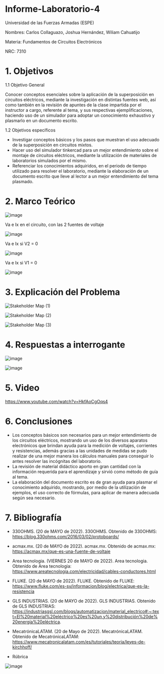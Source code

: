 # Informe-Laboratorio-4

Universidad de las Fuerzas Armadas (ESPE)

Nombres: Carlos Collaguazo, Joshua Hernández, Wiliam Cahuatijo

Materia: Fundamentos de Circuitos Electrónicos

NRC: 7310

# 1. Objetivos

1.1 Objetivo General

Conocer conceptos esenciales sobre la aplicación de la superposición en circuitos eléctricos, mediante la investigación en distintas fuentes web, así como también en la revisión de apuntes de la clase impartida por el instructor a cargo, referente al tema, y sus respectivas ejemplificaciones, haciendo uso de un simulador para adoptar un conocimiento exhaustivo y plasmarlo en un documento escrito.

1.2 Objetivos específicos

* Investigar conceptos básicos y los pasos que muestran el uso adecuado de la superposición en circuitos mixtos.
* Hacer uso del simulador tinkercad para un mejor entendimiento sobre el montaje de circuitos eléctricos, mediante la utilización de materiales de laboratorios simulados por el mismo.
* Referenciar los conocimientos adquiridos, en el periodo de tiempo utilizado para resolver el laboratorio, mediante la elaboración de un documento escrito que lleve al lector a un mejor entendimiento del tema plasmado.

# 2. Marco Teórico

![image](https://user-images.githubusercontent.com/105675868/176931707-6a23ee31-05ab-4f86-8291-928e5091ec0c.png)

Va e Ix en el circuito, con las 2 fuentes de voltaje

![image](https://user-images.githubusercontent.com/105715717/176938145-b61072f7-495f-4938-b543-6d2ebd3bf222.png)

Va e Ix si V2 = 0

![image](https://user-images.githubusercontent.com/105715717/176938363-3fa71693-bd33-4a0f-907d-9b2bd4a1cb9a.png)

Va e Ix si V1 = 0

![image](https://user-images.githubusercontent.com/105715717/176938597-b7d88f01-1d13-4941-a5dd-72f37c4ca16b.png)


# 3. Explicación del Problema

![Stakeholder Map (1)](https://user-images.githubusercontent.com/105715717/176939022-fb665983-d956-4ea6-85c7-a056c36bec0f.jpg)

![Stakeholder Map (2)](https://user-images.githubusercontent.com/105715717/176939050-dacffbe3-eb7a-4452-aebf-5d084593e814.jpg)

![Stakeholder Map (3)](https://user-images.githubusercontent.com/105715717/176939080-36f74770-8701-4972-8123-8a43e10cabcf.jpg)


# 4. Respuestas a interrogante

![image](https://user-images.githubusercontent.com/105715717/176938855-4070a246-0f98-45e4-bac0-0017b29a8fde.png)

![image](https://user-images.githubusercontent.com/105715717/176938892-fd1ddd13-2eea-4dee-9493-8c88ec567958.png)


# 5. Video

https://www.youtube.com/watch?v=HkfAoCgOqs4

# 6. Conclusiones

* Los conceptos básicos son necesarios para un mejor entendimiento de los circuitos eléctricos, mostrando un uso de los diversos aparatos electrónicos que brindan ayuda para la medición de voltajes, corrientes y resistencias, además gracias a las unidades de medidas se pudo realizar de una mejor manera los cálculos manuales para conseguir lo antes resolver las incógnitas del laboratorio.
* La revisión de material didáctico aporto en gran cantidad con la información requerida para el aprendizaje y sirvió como método de guía al tema.
* La elaboración del documento escrito es de gran ayuda para plasmar el conocimiento adquirido, mostrando, por medio de la utilización de ejemplos, el uso correcto de fórmulas, para aplicar de manera adecuada según sea necesario.


# 7. Bibliografía
* 330OHMS. (20 de MAYO de 2022). 330OHMS. Obtenido de 330OHMS: https://blog.330ohms.com/2016/03/02/protoboards/
* acmax.mx. (20 de MAYO de 2022). acmax.mx. Obtenido de acmax.mx: https://acmax.mx/que-es-una-fuente-de-voltaje
* Area tecnologia. (VIERNES 20 de MAYO de 2022). Area tecnologia. Obtenido de Area tecnologia: https://www.areatecnologia.com/electricidad/cables-conductores.html
* FLUKE. (20 de MAYO de 2022). FLUKE. Obtenido de FLUKE: https://www.fluke.com/es-sv/informacion/blog/electrica/que-es-la-resistencia
* GLS INDUSTRIAS. (20 de MAYO de 2022). GLS INDUSTRIAS. Obtenido de GLS INDUSTRIAS: https://industriasgsl.com/blogs/automatizacion/material_electrico#:~:text=El%20material%20eléctrico%20es%20un,y%20distribución%20de%20energía%20eléctrica.
* MecatrónicaLATAM. (20 de Mayo de 2022). MecatrónicaLATAM. Obtenido de MecatrónicaLATAM: https://www.mecatronicalatam.com/es/tutoriales/teoria/leyes-de-kirchhoff/

* Rúbrica

![image](https://user-images.githubusercontent.com/105675868/176932224-d2d4c22d-bc04-4ad7-b09d-c3f548e75465.png)









